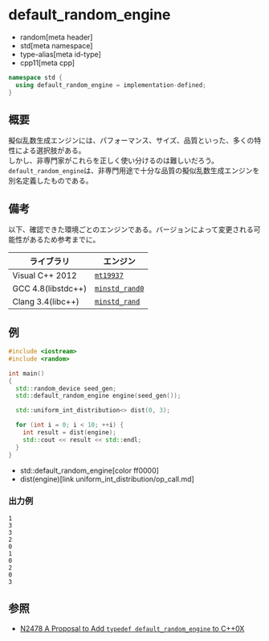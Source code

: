# default_random_engine
* random[meta header]
* std[meta namespace]
* type-alias[meta id-type]
* cpp11[meta cpp]

```cpp
namespace std {
  using default_random_engine = implementation-defined;
}
```

## 概要
擬似乱数生成エンジンには、パフォーマンス、サイズ、品質といった、多くの特性による選択肢がある。  
しかし、非専門家がこれらを正しく使い分けるのは難しいだろう。  
`default_random_engine`は、非専門用途で十分な品質の擬似乱数生成エンジンを別名定義したものである。


## 備考
以下、確認できた環境ごとのエンジンである。バージョンによって変更される可能性があるため参考までに。

| ライブラリ         | エンジン                            |
|--------------------|-------------------------------------|
| Visual C++ 2012    | [`mt19937`](mt19937.md)           |
| GCC 4.8(libstdc++) | [`minstd_rand0`](minstd_rand0.md) |
| Clang 3.4(libc++)  | [`minstd_rand`](minstd_rand.md)   |


## 例
```cpp example
#include <iostream>
#include <random>

int main()
{
  std::random_device seed_gen;
  std::default_random_engine engine(seed_gen());

  std::uniform_int_distribution<> dist(0, 3);

  for (int i = 0; i < 10; ++i) {
    int result = dist(engine);
    std::cout << result << std::endl;
  }
}
```
* std::default_random_engine[color ff0000]
* dist(engine)[link uniform_int_distribution/op_call.md]

### 出力例
```
1
3
3
2
0
1
0
2
0
3
```

## 参照
- [N2478 A Proposal to Add `typedef default_random_engine` to C++0X](http://www.open-std.org/jtc1/sc22/wg21/docs/papers/2007/n2478.pdf)
